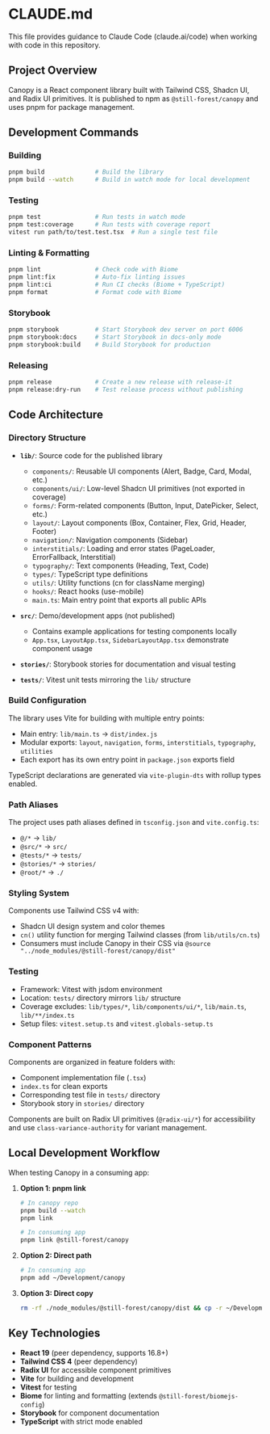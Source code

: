 # CLAUDE.md

This file provides guidance to Claude Code (claude.ai/code) when working with code in this repository.

## Project Overview

Canopy is a React component library built with Tailwind CSS, Shadcn UI, and Radix UI primitives. It is published to npm as `@still-forest/canopy` and uses pnpm for package management.

## Development Commands

### Building
```bash
pnpm build              # Build the library
pnpm build --watch      # Build in watch mode for local development
```

### Testing
```bash
pnpm test               # Run tests in watch mode
pnpm test:coverage      # Run tests with coverage report
vitest run path/to/test.test.tsx  # Run a single test file
```

### Linting & Formatting
```bash
pnpm lint               # Check code with Biome
pnpm lint:fix           # Auto-fix linting issues
pnpm lint:ci            # Run CI checks (Biome + TypeScript)
pnpm format             # Format code with Biome
```

### Storybook
```bash
pnpm storybook          # Start Storybook dev server on port 6006
pnpm storybook:docs     # Start Storybook in docs-only mode
pnpm storybook:build    # Build Storybook for production
```

### Releasing
```bash
pnpm release            # Create a new release with release-it
pnpm release:dry-run    # Test release process without publishing
```

## Code Architecture

### Directory Structure

- **`lib/`**: Source code for the published library
  - `components/`: Reusable UI components (Alert, Badge, Card, Modal, etc.)
  - `components/ui/`: Low-level Shadcn UI primitives (not exported in coverage)
  - `forms/`: Form-related components (Button, Input, DatePicker, Select, etc.)
  - `layout/`: Layout components (Box, Container, Flex, Grid, Header, Footer)
  - `navigation/`: Navigation components (Sidebar)
  - `interstitials/`: Loading and error states (PageLoader, ErrorFallback, Interstitial)
  - `typography/`: Text components (Heading, Text, Code)
  - `types/`: TypeScript type definitions
  - `utils/`: Utility functions (cn for className merging)
  - `hooks/`: React hooks (use-mobile)
  - `main.ts`: Main entry point that exports all public APIs

- **`src/`**: Demo/development apps (not published)
  - Contains example applications for testing components locally
  - `App.tsx`, `LayoutApp.tsx`, `SidebarLayoutApp.tsx` demonstrate component usage

- **`stories/`**: Storybook stories for documentation and visual testing

- **`tests/`**: Vitest unit tests mirroring the `lib/` structure

### Build Configuration

The library uses Vite for building with multiple entry points:
- Main entry: `lib/main.ts` → `dist/index.js`
- Modular exports: `layout`, `navigation`, `forms`, `interstitials`, `typography`, `utilities`
- Each export has its own entry point in `package.json` exports field

TypeScript declarations are generated via `vite-plugin-dts` with rollup types enabled.

### Path Aliases

The project uses path aliases defined in `tsconfig.json` and `vite.config.ts`:
- `@/*` → `lib/`
- `@src/*` → `src/`
- `@tests/*` → `tests/`
- `@stories/*` → `stories/`
- `@root/*` → `./`

### Styling System

Components use Tailwind CSS v4 with:
- Shadcn UI design system and color themes
- `cn()` utility function for merging Tailwind classes (from `lib/utils/cn.ts`)
- Consumers must include Canopy in their CSS via `@source "../node_modules/@still-forest/canopy/dist"`

### Testing

- Framework: Vitest with jsdom environment
- Location: `tests/` directory mirrors `lib/` structure
- Coverage excludes: `lib/types/*`, `lib/components/ui/*`, `lib/main.ts`, `lib/**/index.ts`
- Setup files: `vitest.setup.ts` and `vitest.globals-setup.ts`

### Component Patterns

Components are organized in feature folders with:
- Component implementation file (`.tsx`)
- `index.ts` for clean exports
- Corresponding test file in `tests/` directory
- Storybook story in `stories/` directory

Components are built on Radix UI primitives (`@radix-ui/*`) for accessibility and use `class-variance-authority` for variant management.

## Local Development Workflow

When testing Canopy in a consuming app:

1. **Option 1: pnpm link**
   ```bash
   # In canopy repo
   pnpm build --watch
   pnpm link

   # In consuming app
   pnpm link @still-forest/canopy
   ```

2. **Option 2: Direct path**
   ```bash
   # In consuming app
   pnpm add ~/Development/canopy
   ```

3. **Option 3: Direct copy**
   ```bash
   rm -rf ./node_modules/@still-forest/canopy/dist && cp -r ~/Development/canopy/dist ./node_modules/@still-forest/canopy/dist
   ```

## Key Technologies

- **React 19** (peer dependency, supports 16.8+)
- **Tailwind CSS 4** (peer dependency)
- **Radix UI** for accessible component primitives
- **Vite** for building and development
- **Vitest** for testing
- **Biome** for linting and formatting (extends `@still-forest/biomejs-config`)
- **Storybook** for component documentation
- **TypeScript** with strict mode enabled
